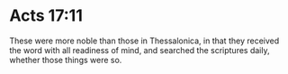 # Acts 17:11

These were more noble than those in Thessalonica, in that they received the word with all readiness of mind, and searched the scriptures daily, whether those things were so.